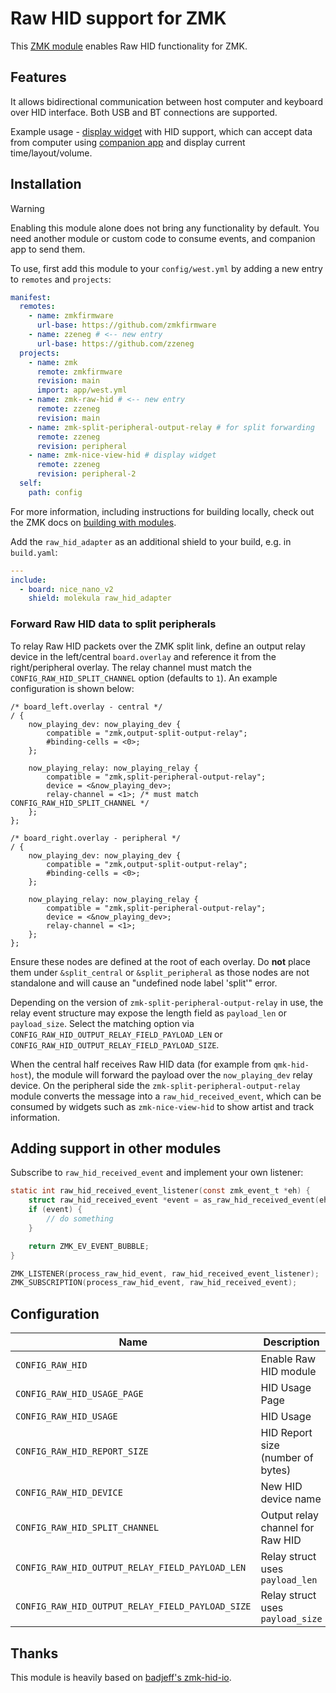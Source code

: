 # Raw HID support for ZMK

This [ZMK module](https://zmk.dev/docs/features/modules) enables Raw HID functionality for ZMK.

## Features

It allows bidirectional communication between host computer and keyboard over HID interface. Both USB and BT connections are supported.

Example usage - [display widget](https://github.com/zzeneg/zmk-nice-view-hid) with HID support, which can accept data from computer using [companion app](https://github.com/zzeneg/qmk-hid-host) and display current time/layout/volume.

## Installation

> [!WARNING]
> Enabling this module alone does not bring any functionality by default. You need another module or custom code to consume events, and companion app to send them.

To use, first add this module to your `config/west.yml` by adding a new entry to `remotes` and `projects`:

```yaml west.yml
manifest:
  remotes:
    - name: zmkfirmware
      url-base: https://github.com/zmkfirmware
    - name: zzeneg # <-- new entry
      url-base: https://github.com/zzeneg
  projects:
    - name: zmk
      remote: zmkfirmware
      revision: main
      import: app/west.yml
    - name: zmk-raw-hid # <-- new entry
      remote: zzeneg
      revision: main
    - name: zmk-split-peripheral-output-relay # for split forwarding
      remote: zzeneg
      revision: peripheral
    - name: zmk-nice-view-hid # display widget
      remote: zzeneg
      revision: peripheral-2
  self:
    path: config
```

For more information, including instructions for building locally, check out the ZMK docs on [building with modules](https://zmk.dev/docs/features/modules#building-with-modules).

Add the `raw_hid_adapter` as an additional shield to your build, e.g. in `build.yaml`:

```yaml build.yaml
---
include:
  - board: nice_nano_v2
    shield: molekula raw_hid_adapter
```

### Forward Raw HID data to split peripherals

To relay Raw HID packets over the ZMK split link, define an output relay device
in the left/central `board.overlay` and reference it from the right/peripheral
overlay. The relay channel must match the `CONFIG_RAW_HID_SPLIT_CHANNEL` option
(defaults to `1`). An example configuration is shown below:

```dts
/* board_left.overlay - central */
/ {
    now_playing_dev: now_playing_dev {
        compatible = "zmk,output-split-output-relay";
        #binding-cells = <0>;
    };

    now_playing_relay: now_playing_relay {
        compatible = "zmk,split-peripheral-output-relay";
        device = <&now_playing_dev>;
        relay-channel = <1>; /* must match CONFIG_RAW_HID_SPLIT_CHANNEL */
    };
};

/* board_right.overlay - peripheral */
/ {
    now_playing_dev: now_playing_dev {
        compatible = "zmk,output-split-output-relay";
        #binding-cells = <0>;
    };

    now_playing_relay: now_playing_relay {
        compatible = "zmk,split-peripheral-output-relay";
        device = <&now_playing_dev>;
        relay-channel = <1>;
    };
};
```

Ensure these nodes are defined at the root of each overlay. Do **not** place
them under `&split_central` or `&split_peripheral` as those nodes are not
standalone and will cause an "undefined node label 'split'" error.

Depending on the version of `zmk-split-peripheral-output-relay` in use, the
relay event structure may expose the length field as `payload_len` or
`payload_size`. Select the matching option via
`CONFIG_RAW_HID_OUTPUT_RELAY_FIELD_PAYLOAD_LEN` or
`CONFIG_RAW_HID_OUTPUT_RELAY_FIELD_PAYLOAD_SIZE`.

When the central half receives Raw HID data (for example from
`qmk-hid-host`), the module will forward the payload over the `now_playing_dev`
relay device. On the peripheral side the
`zmk-split-peripheral-output-relay` module converts the message into a
`raw_hid_received_event`, which can be consumed by widgets such as
`zmk-nice-view-hid` to show artist and track information.

## Adding support in other modules

Subscribe to `raw_hid_received_event` and implement your own listener:

```c
static int raw_hid_received_event_listener(const zmk_event_t *eh) {
    struct raw_hid_received_event *event = as_raw_hid_received_event(eh);
    if (event) {
        // do something
    }

    return ZMK_EV_EVENT_BUBBLE;
}

ZMK_LISTENER(process_raw_hid_event, raw_hid_received_event_listener);
ZMK_SUBSCRIPTION(process_raw_hid_event, raw_hid_received_event);
```

## Configuration

| Name                         | Description                       | Default |
| ---------------------------- | --------------------------------- | ------- |
| `CONFIG_RAW_HID`             | Enable Raw HID module             | n       |
| `CONFIG_RAW_HID_USAGE_PAGE`  | HID Usage Page                    | 0xFF60  |
| `CONFIG_RAW_HID_USAGE`       | HID Usage                         | 0x61    |
| `CONFIG_RAW_HID_REPORT_SIZE` | HID Report size (number of bytes) | 32      |
| `CONFIG_RAW_HID_DEVICE`      | New HID device name               | HID_1   |
| `CONFIG_RAW_HID_SPLIT_CHANNEL` | Output relay channel for Raw HID  | 1       |
| `CONFIG_RAW_HID_OUTPUT_RELAY_FIELD_PAYLOAD_LEN` | Relay struct uses `payload_len` | y |
| `CONFIG_RAW_HID_OUTPUT_RELAY_FIELD_PAYLOAD_SIZE` | Relay struct uses `payload_size` | n |

## Thanks

This module is heavily based on [badjeff's zmk-hid-io](https://github.com/badjeff/zmk-hid-io).
